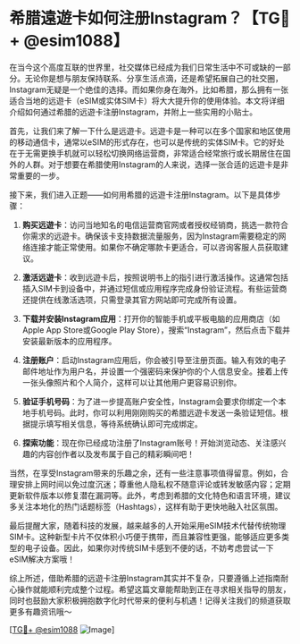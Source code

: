# 希腊遠遊卡如何注册Instagram？【TG💪+ @esim1088】

在当今这个高度互联的世界里，社交媒体已经成为我们日常生活中不可或缺的一部分。无论你是想与朋友保持联系、分享生活点滴，还是希望拓展自己的社交圈，Instagram无疑是一个绝佳的选择。而如果你身在海外，比如希腊，那么拥有一张适合当地的远遊卡（eSIM或实体SIM卡）将大大提升你的使用体验。本文将详细介绍如何通过希腊的远遊卡注册Instagram，并附上一些实用的小贴士。

首先，让我们来了解一下什么是远遊卡。远遊卡是一种可以在多个国家和地区使用的移动通信卡，通常以eSIM的形式存在，也可以是传统的实体SIM卡。它的好处在于无需更换手机就可以轻松切换网络运营商，非常适合经常旅行或长期居住在国外的人群。对于想要在希腊使用Instagram的人来说，选择一张合适的远遊卡是非常重要的一步。

接下来，我们进入正题——如何用希腊的远遊卡注册Instagram。以下是具体步骤：

1. **购买远遊卡**：访问当地知名的电信运营商官网或者授权经销商，挑选一款符合你需求的远遊卡。确保该卡支持数据流量服务，因为Instagram需要稳定的网络连接才能正常使用。如果你不确定哪款卡更适合，可以咨询客服人员获取建议。

2. **激活远遊卡**：收到远遊卡后，按照说明书上的指引进行激活操作。这通常包括插入SIM卡到设备中，并通过短信或应用程序完成身份验证流程。有些运营商还提供在线激活选项，只需登录其官方网站即可完成所有设置。

3. **下载并安装Instagram应用**：打开你的智能手机或平板电脑的应用商店（如Apple App Store或Google Play Store），搜索“Instagram”，然后点击下载并安装最新版本的应用程序。

4. **注册账户**：启动Instagram应用后，你会被引导至注册页面。输入有效的电子邮件地址作为用户名，并设置一个强密码来保护你的个人信息安全。接着上传一张头像照片和个人简介，这样可以让其他用户更容易识别你。

5. **验证手机号码**：为了进一步提高账户安全性，Instagram会要求你绑定一个本地手机号码。此时，你可以利用刚刚购买的希腊远遊卡发送一条验证短信。根据提示填写相关信息，等待系统确认即可完成绑定。

6. **探索功能**：现在你已经成功注册了Instagram账号！开始浏览动态、关注感兴趣的内容创作者以及发布属于自己的精彩瞬间吧！

当然，在享受Instagram带来的乐趣之余，还有一些注意事项值得留意。例如，合理安排上网时间以免过度沉迷；尊重他人隐私权不随意评论或转发敏感内容；定期更新软件版本以修复潜在漏洞等。此外，考虑到希腊的文化特色和语言环境，建议多关注本地化的热门话题标签（Hashtags），这样有助于更快地融入社区氛围。

最后提醒大家，随着科技的发展，越来越多的人开始采用eSIM技术代替传统物理SIM卡。这种新型卡片不仅体积小巧便于携带，而且兼容性更强，能够适应更多类型的电子设备。因此，如果你对传统SIM卡感到不便的话，不妨考虑尝试一下eSIM解决方案哦！

综上所述，借助希腊的远遊卡注册Instagram其实并不复杂，只要遵循上述指南耐心操作就能顺利完成整个过程。希望这篇文章能帮助到正在寻求相关指导的朋友，同时也鼓励大家积极拥抱数字化时代带来的便利与机遇！记得关注我们的频道获取更多有趣资讯哦～

[[TG💪+ @esim1088](https://t.me/s/esim1088) ![Image](https://i.postimg.cc/4NQfJmqS/Snipaste-2025-05-13-00-14-12.png)]